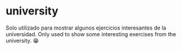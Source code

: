 # university
Solo utilizado para mostrar algunos ejercicios interesantes de la universidad.
Only used to show some interesting exercises from the university.
😁
